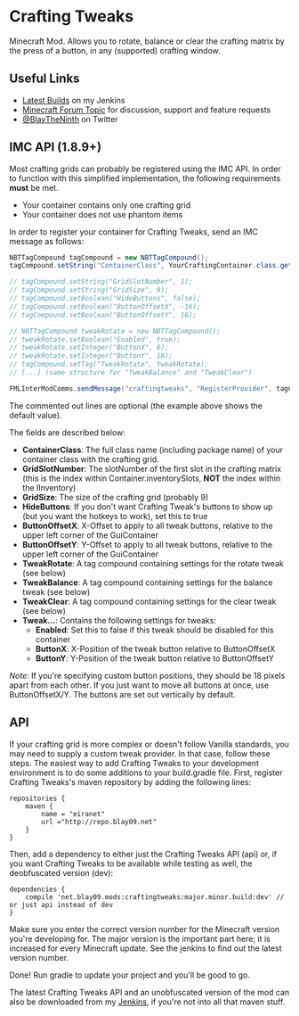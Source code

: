 # Crafting Tweaks

Minecraft Mod. Allows you to rotate, balance or clear the crafting matrix by the press of a button, in any (supported) crafting window.

## Useful Links
* [Latest Builds](http://jenkins.blay09.net) on my Jenkins
* [Minecraft Forum Topic](http://www.minecraftforum.net/forums/mapping-and-modding/minecraft-mods/2482146-crafting-tweaks-rotate-balance-or-clear-the) for discussion, support and feature requests
* [@BlayTheNinth](https://twitter.com/BlayTheNinth) on Twitter

## IMC API (1.8.9+)
Most crafting grids can probably be registered using the IMC API. In order to function with this simplified implementation, the following requirements **must** be met.
* Your container contains only one crafting grid
* Your container does not use phantom items

In order to register your container for Crafting Tweaks, send an IMC message as follows:

```java
NBTTagCompound tagCompound = new NBTTagCompound();
tagCompound.setString("ContainerClass", YourCraftingContainer.class.getName());

// tagCompound.setString("GridSlotNumber", 1);
// tagCompound.setString("GridSize", 9);
// tagCompound.setBoolean("HideButtons", false);
// tagCompound.setBoolean("ButtonOffsetX", -16);
// tagCompound.setBoolean("ButtonOffsetY", 16);

// NBTTagCompound tweakRotate = new NBTTagCompound();
// tweakRotate.setBoolean("Enabled", true);
// tweakRotate.setInteger("ButtonX", 0);
// tweakRotate.setInteger("ButtonY", 18);
// tagCompound.setTag("TweakRotate", tweakRotate);
// [...] (same structure for "TweakBalance" and "TweakClear")

FMLInterModComms.sendMessage("craftingtweaks", "RegisterProvider", tagCompound);
```

The commented out lines are optional (the example above shows the default value).

The fields are described below:
* **ContainerClass**: The full class name (including package name) of your container class with the crafting grid.
* **GridSlotNumber**: The slotNumber of the first slot in the crafting matrix (this is the index within Container.inventorySlots, **NOT** the index within the IInventory)
* **GridSize**: The size of the crafting grid (probably 9)
* **HideButtons**: If you don't want Crafting Tweak's buttons to show up (but you want the hotkeys to work), set this to true
* **ButtonOffsetX**: X-Offset to apply to all tweak buttons, relative to the upper left corner of the GuiContainer
* **ButtonOffsetY**: Y-Offset to apply to all tweak buttons, relative to the upper left corner of the GuiContainer
* **TweakRotate**: A tag compound containing settings for the rotate tweak (see below)
* **TweakBalance**: A tag compound containing settings for the balance tweak (see below)
* **TweakClear**: A tag compound containing settings for the clear tweak (see below)
* **Tweak...**: Contains the following settings for tweaks:
  * **Enabled**: Set this to false if this tweak should be disabled for this container
  * **ButtonX**: X-Position of the tweak button relative to ButtonOffsetX
  * **ButtonY**: Y-Position of the tweak button relative to ButtonOffsetY

*Note*: If you're specifying custom button positions, they should be 18 pixels apart from each other. If you just want to move all buttons at once, use ButtonOffsetX/Y. The buttons are set out vertically by default.

## API
If your crafting grid is more complex or doesn't follow Vanilla standards, you may need to supply a custom tweak provider. In that case, follow these steps.
The easiest way to add Crafting Tweaks to your development environment is to do some additions to your build.gradle file. First, register Crafting Tweaks's maven repository by adding the following lines:

```
repositories {
    maven {
        name = "eiranet"
        url ="http://repo.blay09.net"
    }
}
```

Then, add a dependency to either just the Crafting Tweaks API (api) or, if you want Crafting Tweaks to be available while testing as well, the deobfuscated version (dev):

```
dependencies {
    compile 'net.blay09.mods:craftingtweaks:major.minor.build:dev' // or just api instead of dev
}
```

Make sure you enter the correct version number for the Minecraft version you're developing for. The major version is the important part here; it is increased for every Minecraft update. See the jenkins to find out the latest version number.

Done! Run gradle to update your project and you'll be good to go.

The latest Crafting Tweaks API and an unobfuscated version of the mod can also be downloaded from my [Jenkins](http://jenkins.blay09.net), if you're not into all that maven stuff.
